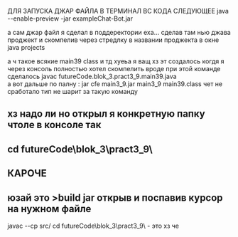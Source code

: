 ДЛЯ ЗАПУСКА ДЖАР ФАЙЛА В ТЕРМИНАЛ ВС КОДА СЛЕДУЮЩЕЕ
java --enable-preview -jar exampleChat-Bot.jar

а сам джар файл я сделал в поддеректории exa... сделав там нью джава проджект и скомпелив
через стредлку в названии проджекта в окне java projects 

а ч такое всякие main39 class и тд хуеьа я ващ хз эт создалось когдя я через консоль полностью хотел скомпелить
вроде при этой команде сделалось javac futureCode.blok_3.pract3_9.main39.java   
а вот дальше по палну : jar cfe main3_9.jar main3_9 main39.class  чет не сработало тип не шарит за такую команду

## хз надо ли но открыл я конкретную папку чтоле в консоле так ##
## cd futureCode\blok_3\pract3_9\ ##

## **КАРОЧЕ** ##
## **юзай это >build jar открыв и поспавив курсор на нужном файле** ##


javac --cp src/ cd futureCode\blok_3\pract3_9\ - это хз че